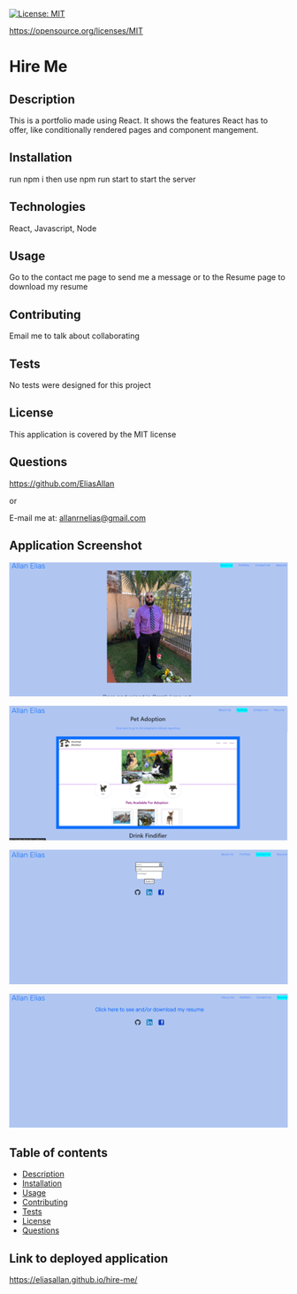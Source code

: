 [![License: MIT](https://img.shields.io/badge/License-MIT-yellow.svg)](https://opensource.org/licenses/MIT)

https://opensource.org/licenses/MIT

# Hire Me

## Description 
This is a portfolio made using React. It shows the features React has to offer, like conditionally rendered pages and component mangement.

## Installation  
run npm i then use npm run start to start the server

## Technologies  
React, Javascript, Node

## Usage  
Go to the contact me page to send me a message or to the Resume page to download my resume

## Contributing 
Email me to talk about collaborating

## Tests
No tests were designed for this project

## License
This application is covered by the MIT license

## Questions
https://github.com/EliasAllan

or

E-mail me at: allanrnelias@gmail.com

## Application Screenshot

![ The picture of the about me page](./src/assets/aboutme.png)

![ The picture of the Portfolio page](./src/assets/portfolio.png)

![ The picture of Contact me page](./src/assets/contact-me.png)

![ The picture of Resume page](./src/assets/resume.png)

## Table of contents
- [Description](#description)
- [Installation](#installation)
- [Usage](#usage)
- [Contributing](#contributing)
- [Tests](#tests)
- [License](#license)
- [Questions](#questions)

## Link to deployed application

https://eliasallan.github.io/hire-me/